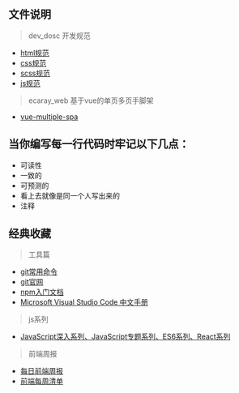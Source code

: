 ## 文件说明
> dev_dosc 开发规范
* [html规范](https://github.com/wqb2017/ecaray_web/blob/master/dev-dosc/html.md)
* [css规范](https://github.com/wqb2017/ecaray_web/blob/master/dev-dosc/css.md)
* [scss规范](https://github.com/wqb2017/ecaray_web/blob/master/dev-dosc/scss.md)
* [js规范](https://github.com/wqb2017/ecaray_web/blob/master/dev-dosc/js.md)

> ecaray_web 基于vue的单页多页手脚架
* [vue-multiple-spa](https://github.com/wqb2017/ecaray_web/tree/master/ecaray-cli)

## 当你编写每一行代码时牢记以下几点：
* 可读性
* 一致的
* 可预测的
* 看上去就像是同一个人写出来的
* 注释

## 经典收藏
> 工具篇
* [git常用命令](https://segmentfault.com/a/1190000011200689)
* [git官网](https://git-scm.com/book/zh/v2)
* [npm入门文档](https://segmentfault.com/a/1190000005799797)
* [Microsoft Visual Studio Code 中文手册](https://jeasonstudio.gitbooks.io/vscode-cn-doc/content/)

> js系列
* [JavaScript深入系列、JavaScript专题系列、ES6系列、React系列](https://github.com/mqyqingfeng/Blog)

> 前端周报
* [每日前端周报](https://github.com/daochouwangu/webfrontdaily/issues/121)
* [前端每周清单](http://www.infoq.com/cn/FE-Weekly)
